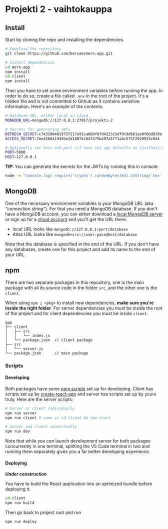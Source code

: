 # Projekti 2 - vaihtokauppa



## Install

Start by cloning the repo and installing the dependencies.

```sh
# Download the repository
git clone https://github.com/berxam/mern-app.git

# Install dependencies
cd mern-app
npm install
cd client
npm install
```

Then you have to set some environment variables before running the app. In order to do so, create a file called ```.env``` in the root of the project. It's a hidden file and is not committed to Github as it contains sensitive information. Here's an example of the contents:
```sh
# Database URL, either local or cloud
MONGODB_URL=mongodb://127.0.0.1:27017/projekti-2

# Secrets for generating JWTs
REFRESH_SECRET=c743100401975f217e91ca66bf8fd4223c5df9c9d601ae0f66d970e
ACCESS_SECRET=7ee456641945be2d18074c84f475b497a5ff1a4c575f2920925c044

# Optionally set host and port (if none set app defaults to localhost:5000)
PORT=5000
HOST=127.0.0.1
```

**TIP:** You can generate the secrets for the JWTs by running this in console:
```sh
node -e "console.log( require('crypto').randomBytes(64).toString('hex') )"
```

## MongoDB

One of the necessary environment variables is your MongoDB URL (aka *"connection string"*). For that you need a MongoDB database. If you don't have a MongoDB account, you can either download a [local MongoDB server](https://www.mongodb.com/download-center/community) or sign up for a [cloud account](https://www.mongodb.com/cloud/atlas/register) and you'll get the URL there.

- local URL looks like ```mongodb://127.0.0.1:port/database```
- Atlas URL looks like ```mongodb+srv://user:pass@host/database```

Note that the database is specified in the end of the URL. If you don't have any databases, create one for this project and add its name to the end of your URL.



## npm

There are two separate packages in this repository, one is the main package with all its source code in the folder ```src```, and the other one is the ```client```.

When using ```npm i <pkg>``` to install new dependencies, **make sure you're inside the right folder**. For server dependencies you must be inside the root of the project and for client dependencies you must be inside ```client```.

```
app
├── client
│   ├── src
│   │   └── index.js
│   └── package.json  // client package
├── src
│   └── server.js
└── package.json      // main package
```

### Scripts

#### Developing
Both packages have some [npm scripts](https://docs.npmjs.com/misc/scripts) set up for developing. Client has scripts set up by [create-react-app](https://create-react-app.dev/docs/available-scripts) and server has scripts set up by yours truly. Here are the server scripts:
```sh
# Server or client individually
npm run server
npm run client # same as cd client && npm start

# Server and client concurrently
npm run dev
```
Note that while you *can* launch development server for both packages concurrently in one terminal, splitting the VS Code terminal in two and running them separately gives you a far better developing experience.

#### Deploying

***Under construction***

You have to build the React application into an optimized bundle before deploying it.
```sh
cd client
npm run build
```
Then go back to project root and run
```sh
npm run deploy
```
